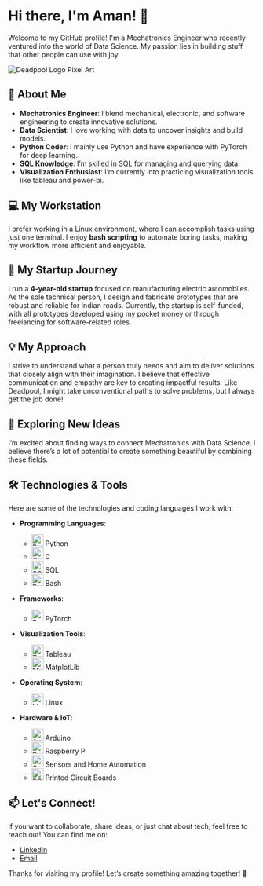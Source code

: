 # Hi there, I'm Aman! 👋

Welcome to my GitHub profile! I'm a Mechatronics Engineer who recently ventured into the world of Data Science. My passion lies in building stuff that other people can use with joy.

![Deadpool Logo Pixel Art](https://avatars.githubusercontent.com/u/31407164?v=4&size=64) <!-- Replace with the actual link to your profile picture -->

## 🚀 About Me

- **Mechatronics Engineer**: I blend mechanical, electronic, and software engineering to create innovative solutions.
- **Data Scientist**: I love working with data to uncover insights and build models.
- **Python Coder**: I mainly use Python and have experience with PyTorch for deep learning.
- **SQL Knowledge**: I’m skilled in SQL for managing and querying data.
- **Visualization Enthusiast**: I’m currently into practicing visualization tools like tableau and power-bi.

## 💻 My Workstation

I prefer working in a Linux environment, where I can accomplish tasks using just one terminal. I enjoy **bash scripting** to automate boring tasks, making my workflow more efficient and enjoyable.

## 🚗 My Startup Journey

I run a **4-year-old startup** focused on manufacturing electric automobiles. As the sole technical person, I design and fabricate prototypes that are robust and reliable for Indian roads. Currently, the startup is self-funded, with all prototypes developed using my pocket money or through freelancing for software-related roles. 

## 💡 My Approach

I strive to understand what a person truly needs and aim to deliver solutions that closely align with their imagination. I believe that effective communication and empathy are key to creating impactful results. Like Deadpool, I might take unconventional paths to solve problems, but I always get the job done!

## 🌱 Exploring New Ideas

I’m excited about finding ways to connect Mechatronics with Data Science. I believe there’s a lot of potential to create something beautiful by combining these fields.

## 🛠️ Technologies & Tools

Here are some of the technologies and coding languages I work with:

- **Programming Languages**:
  - <img src="https://upload.wikimedia.org/wikipedia/commons/c/c3/Python-logo-notext.svg" alt="Python" width="24" height="24"> Python
  - <img src="https://upload.wikimedia.org/wikipedia/commons/1/18/C_Programming_Language.svg" alt="C" width="24" height="24"> C
  - <img src="https://www.svgrepo.com/show/342053/mysql.svg" alt="SQL" width="24" height="24"> SQL
  - <img src="https://www.svgrepo.com/show/353478/bash-icon.svg" alt="Bash" width="24" height="24"> Bash

- **Frameworks**:
  - <img src="https://www.svgrepo.com/show/354240/pytorch.svg" alt="PyTorch" width="24" height="24"> PyTorch

- **Visualization Tools**:
  - <img src="https://www.tableau.com/sites/default/files/pages/tableau_logo.png" alt="Tableau" width="24" height="24"> Tableau
  - <img src="https://matplotlib.org/_static/logo_dark.svg" alt="MatPlotlib" width="24" height="24"> MatplotLib

- **Operating System**:
  - <img src="https://upload.wikimedia.org/wikipedia/commons/3/35/Tux.svg" alt="Linux" width="24" height="24"> Linux
 
- **Hardware & IoT**:
  - <img src="https://upload.wikimedia.org/wikipedia/commons/8/87/Arduino_Logo.svg" alt="Arduino" width="24" height="24"> Arduino
  - <img src="https://www.svgrepo.com/show/354258/raspberry-pi.svg" alt="Raspberry Pi" width="24" height="24"> Raspberry Pi
  - <img src="https://www.svgrepo.com/show/469825/smart-house.svg" alt="Sensors/Automation" width="24" height="24"> Sensors and Home Automation
  - <img src="https://www.svgrepo.com/show/474770/circuit.svg" alt="PCBs" width="24" height="24"> Printed Circuit Boards

## 📫 Let's Connect!

If you want to collaborate, share ideas, or just chat about tech, feel free to reach out! You can find me on:

- [LinkedIn](https://www.linkedin.com/in/iamagrawalaman) <!-- Replace with your LinkedIn profile link -->
- [Email](brutalbaniya@duck.com)

Thanks for visiting my profile! Let’s create something amazing together! 🚀
